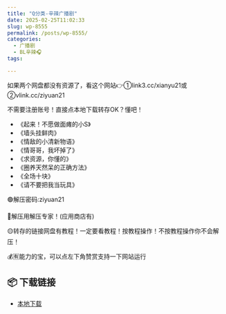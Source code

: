 ```yaml
---
title: "Q分类-辛辣广播剧"
date: 2025-02-25T11:02:33
slug: wp-8555
permalink: /posts/wp-8555/
categories:
  - 广播剧
  - BL辛辣🎧
tags:

---
```


如果两个网盘都没有资源了，看这个网站👉①link3.cc/xianyu21或②vlink.cc/ziyuan21

不需要注册账号！直接点本地下载转存OK？懂吧！

*   《起来！不愿做面瘫的小S》
*   《墙头挂鲜肉》
*   《情敌的小清新物语》
*   《情哥哥，我坏掉了》
*   《求资源，你懂的》
*   《圈养天然呆的正确方法》
*   《全场十块》
*   《请不要把我当玩具》

🟢解压密码:ziyuan21

🔵解压用解压专家！(应用商店有)

🟡转存的链接网盘有教程！一定要看教程！按教程操作！不按教程操作你不会解压！

💰🈶能力的宝，可以点左下角赞赏支持一下网站运行

## 📦 下载链接
- [本地下载](https://blziyuan21.com/pay-download/8555?key=7d5f9e2627&down_id=0)

